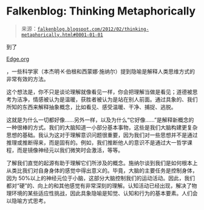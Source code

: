 <!--yml

类别：未分类

日期：2024 年 05 月 12 日 20:35:05

-->

# Falkenblog: Thinking Metaphorically

> 来源：[`falkenblog.blogspot.com/2012/02/thinking-metaphorically.html#0001-01-01`](http://falkenblog.blogspot.com/2012/02/thinking-metaphorically.html#0001-01-01)

到了

[Edge.org](http://www.edge.org/responses/what-is-your-favorite-deep-elegant-or-beautiful-explanation)

，一些科学家（本杰明·K·伯根和西蒙娜·施纳尔）提到隐喻是解释人类思维方式的非常有效的方法。

这个想法是，你不只是谈论理解就像看见一样，你会把理解当做是看见；道德被思考为洁净，情感被认为是温暖，获胜者被认为是站在别人前面。通过具象的、我们所知的东西来解释抽象概念，比如看见、感受温暖、干净、捕捉、逃脱。

这就是为什么一切都好像……另外一样，以及为什么“它好像……”是解释新概念的一种很棒的方式。我们的大脑知道一小部分基本事物，这些是我们大脑构建更复杂思想的基础。我认为这对于理解意识问题很重要，因为我们对一些思想并不是通过推理或推断得来，而是固有的。例如，我们推断他人的意识不是通过大一哲学课程，而是镜像神经元以我们微笑时会激活，等等。

了解我们直觉的起源有助于理解它们所涉及的概念。施纳尔谈到我们是如何根本上从类比我们对自身身体的感觉中得出意义的。毕竟，大脑的主要任务是控制身体，因为 50%以上的神经元位于小脑，这部分大脑控制我们的运动活动。因此，我们都对“硬”的、向上的和其他感觉有非常深刻的理解。认知活动已经出现，解决了物理环境的某些适应性挑战，因此具象隐喻是知觉、认知和行为的基本要素。人们会以隐喻方式思考。

